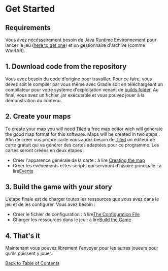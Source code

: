 # Get Started
## Requirements
Vous avez nécéssairement besoin de Java Runtime Environnement pour lancer le jeu ([here to get one](https://www.java.com/download/)) et un gestionnaire d'archive (comme WinRAR).
## 1. Download code from the repository
Vous avez besoin du code d'origine pour travailler. Pour ce faire, vous devez soit le compiler par vous même avec Gradle soit en téléchargeant un compilateur pour votre système d'exploitation venant de [builds folder](https://github.com/kalioz/Choice-Game/tree/master/builds). Au final, vous avez un fichier .jar exécutable et vous pouvez jouer à la démonstration du contenu.
## 2. Create your maps
To create your map you will need [Tiled](http://www.mapeditor.org/) a free map editor wich will generate the good map format for this software. Maps will be created in two steps :
Afin de créer vos propre carte vous aurez besoin de [Tiled](http://www.mapeditor.org/) un éditeur de carte gratuit qui va générer des cartes adaptées pour ce programme. Les cartes seront créées en deux étapes :

* Créer l'apparence générale de la carte : à lire [Creating the map](Map_creation.md#map-creation)
* Créer les évènements et les scripts qui serviront d'hisoire principale : à lire[Events](Events.md#events)

## 3. Build the game with your story
L'étape finale est de charger toutes les ressources que vous avez dans le jeu et de les configurer. Vous avez besoin :

* Créer le fichier de configuration : à lire[The Configuration File](Config.md#the-configuration-file)
* Charger les ressources dans le jeu : à lire[Build the Game](Build.md#build-the-game)

## 4. That's it
Maintenant vous pouvez librement l'envoyer pour les autres joueurs pour qu'ils puissent y jouer.

[Back to Table of Contents](Documentation.md#table-of-contents)
